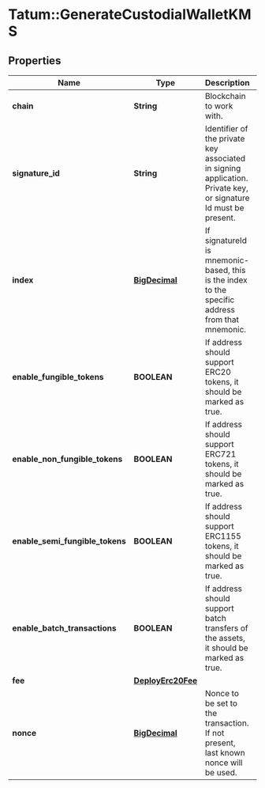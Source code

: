 # Tatum::GenerateCustodialWalletKMS

## Properties
Name | Type | Description | Notes
------------ | ------------- | ------------- | -------------
**chain** | **String** | Blockchain to work with. | 
**signature_id** | **String** | Identifier of the private key associated in signing application. Private key, or signature Id must be present. | 
**index** | [**BigDecimal**](BigDecimal.md) | If signatureId is mnemonic-based, this is the index to the specific address from that mnemonic. | [optional] 
**enable_fungible_tokens** | **BOOLEAN** | If address should support ERC20 tokens, it should be marked as true. | 
**enable_non_fungible_tokens** | **BOOLEAN** | If address should support ERC721 tokens, it should be marked as true. | 
**enable_semi_fungible_tokens** | **BOOLEAN** | If address should support ERC1155 tokens, it should be marked as true. | 
**enable_batch_transactions** | **BOOLEAN** | If address should support batch transfers of the assets, it should be marked as true. | 
**fee** | [**DeployErc20Fee**](DeployErc20Fee.md) |  | [optional] 
**nonce** | [**BigDecimal**](BigDecimal.md) | Nonce to be set to the transaction. If not present, last known nonce will be used. | [optional] 

